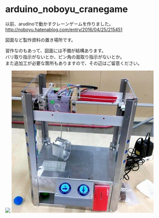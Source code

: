 # arduino_noboyu_cranegame

以前、arudinoで動かすクレーンゲームを作りました。
http://noboyu.hatenablog.com/entry/2016/04/25/215451


図面など製作資料の置き場所です。

習作なのもあって、図面には不備が結構あります。  
バリ取り指示がないとか、ピン角の面取り指示がないとか。  
また追加工が必要な箇所もありますので、その辺はご留意ください。

<img src="arduino_noboyu_cranegame/crane.jpg" width="450">


<img src="https://github.com/mechanoboyu/arduino_noboyu_cranegame/blob/master/crane.jpg" width="450">
